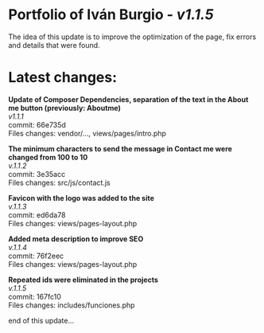 ﻿# Portfolio of Iván Burgio - _v1.1.5_

The idea of this update is to improve the optimization of the page, fix errors and details that were found. <br>

# Latest changes:

**Update of Composer Dependencies, separation of the text in the About me button (previously: Aboutme)** <br>
_v1.1.1_ <br>
commit: 66e735d <br>
Files changes: vendor/..., views/pages/intro.php <br>

**The minimum characters to send the message in Contact me were changed from 100 to 10** <br>
_v.1.1.2_ <br>
commit: 3e35acc <br>
Files changes: src/js/contact.js <br>

**Favicon with the logo was added to the site** <br>
_v.1.1.3_ <br>
commit: ed6da78 <br>
Files changes: views/pages-layout.php <br>

**Added meta description to improve SEO** <br>
_v.1.1.4_ <br>
commit: 76f2eec <br>
Files changes: views/pages-layout.php <br>

**Repeated ids were eliminated in the projects** <br>
_v.1.1.5_ <br>
commit: 167fc10 <br>
Files changes: includes/funciones.php <br>

end of this update...
